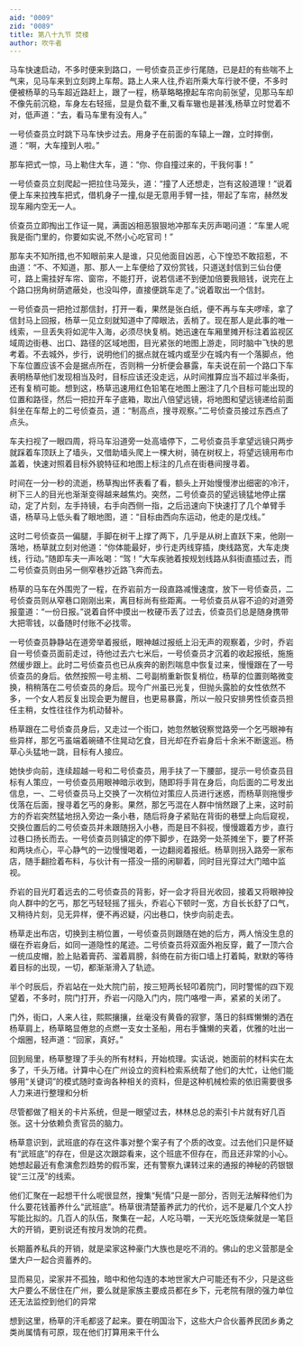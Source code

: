 ```yaml
---
aid: "0009"
zid: "0089"
title: 第八十九节 焚楼
author: 吹牛者
---
```


马车快速启动，不多时便来到路口，一号侦查员正步行尾随，已是赶的有些喘不上气来，见马车来到立刻跨上车帮。路上人来人往,乔岩所乘大车行驶不便，不多时便被杨草的马车超近路赶上，跟了一程，杨草略略撩起车帘向前张望，见那马车却不像先前沉稳，车身左右轻摇，显是负载不重,又看车辙也是甚浅,杨草立时觉着不对，低声道：“去，看马车里有没有人。”

一号侦查员立时跳下马车快步过去。用身子在前面的车辕上一蹭，立时摔倒，道：“啊，大车撞到人啦。”

那车把式一惊，马上勒住大车，道：“你、你自撞过来的，干我何事！”

一号侦查员立刻爬起一把拉住马笼头，道：“撞了人还想走，岂有这般道理！”说着便上车来拉拽车把式，借机身子一撞,似是无意用手臂一挂，带起了车帘，赫然发现车厢内空无一人。

侦查员立即掏出工作证一晃，满面凶相恶狠狠地冲那车夫厉声喝问道：“车里人呢我是衙门里的，你要如实说,不然小心吃官司！”

那车夫不知所措,也不知眼前来人是谁，只见他面目凶恶，心下惶恐不敢招惹，不由道：“不、不知道，那、那人一上车便给了双份赏钱，只道送封信到三仙台便可，路上需挂好车帘、窗帘，不能打开，说若信递不到便加倍要我赔钱，说完在上个路口拐角树荫遮蔽处，也没叫停，直接便跳车走了。”说着取出一个信封。

一号侦查员一把抢过那信封，打开一看，果然是张白纸，便不再与车夫啰嗦，拿了信封马上回报，杨草一见立刻就知道中了障眼法，丢梢了。现在那人是此事的唯一线索，一旦丢失将如泥牛入海，必须尽快复梢。她迅速在车厢里摊开标注着监视区域周边街巷、出口、路径的区域地图，目光紧张的地图上游走，同时脑中飞快的思考着。不去城外，步行，说明他们的据点就在城内或至少在城内有一个落脚点，他下车位置应该不会是据点所在，否则稍一分析便会暴露，车夫说在前一个路口下车表明杨草他们发现相当及时，目标应该还没走远，从时间推算应当不超过半条街，还有复梢可能。想到这，杨草迅速用红色铅笔在地图上圈注了几个目标可能出现的位置和路径，然后一把拉开车子底箱，取出八倍望远镜，将地图和望远镜递给前面斜坐在车帮上的二号侦查员，道：“制高点，搜寻观察。”二号侦查员接过东西点了点头。

车夫扫视了一眼四周，将马车沿道旁一处高墙停下，二号侦查员手拿望远镜只两步就踩着车顶跃上了墙头，又借助墙头爬上一棵大树，骑在树杈上，将望远镜用布巾盖着，快速对照着目标外貌特征和地图上标注的几点在街巷间搜寻着。

时间在一分一秒的流逝，杨草掏出怀表看了看，额头上开始慢慢渗出细密的冷汗，树下三人的目光也渐渐变得越来越焦灼。突然，二号侦查员的望远镜猛地停止摆动，定了片刻，左手持镜，右手向西侧一指，之后迅速向下快速打了几个单臂手语，杨草马上低头看了眼地图，道：“目标由西向东运动，他走的是戊线。”

这时二号侦查员一偏腿，手脚在树干上撑了两下，几乎是从树上直跃下来，他刚一落地，杨草就立刻对他道：“你体能最好，步行走丙线穿插，庚线路宽，大车走庚线，行动。”随即车夫一声吆喝：“驾！”大车疾驰着按规划线路从斜街直插过去，而二号侦查员则由另一侧窄巷抄近路飞奔而去。

杨草的马车在外围兜了一程，在乔岩前方一段直路减慢速度，放下一号侦查员，二号侦查员则从窄巷口刚刚出来，离目标尚有些距离。一号侦查员从容不迫的对道旁报童道：“一份日报。”说着自怀中摸出一枚硬币丢了过去，侦查员们总是随身携带大把零钱，以备随时付账不必找零。

一号侦查员静静站在道旁举着报纸，眼神越过报纸上沿无声的观察着，少时，乔岩自一号侦查员面前走过，待他过去六七米后，一号侦查员才沉着的收起报纸，施施然缓步跟上。此时二号侦查员也已从疾奔的剧烈喘息中恢复过来，慢慢跟在了一号侦查员的身后。依然按照一号主梢、二号副梢重新恢复梢位，杨草的位置则略微变换，稍稍落在二号侦查员的身后。现今广州虽已光复，但抛头露脸的女性依然不多，一个女人若反复出现会更为醒目，也更易暴露，所以一般只安排男性侦查员担任主稍，女性往往作为机动替补。

杨草跟在二号侦查员身后，又走过一个街口，她忽然敏锐察觉路旁一个乞丐眼神有些异样，那乞丐虽端着碗碴不住晃动乞食，目光却在乔岩身后十余米不断逡巡。杨草心头猛地一跳，目标有人接应。

她快步向前，连续超越一号和二号侦查员，用手扶了一下腰部，提示一号侦查员目标有人策应，一号侦查员用眼神暗示收到，随即将手背在身后，向后面的二号发出信息，一、二号侦查员马上交换了一次梢位对策应人员进行迷惑，而杨草则拖慢步伐落在后面，搜寻着乞丐的身影。果然，那乞丐混在人群中悄然跟了上来，这时前方的乔岩突然猛地拐入旁边一条小巷，随后将身子紧贴在背街的巷壁上向后窥视，交换位置后的二号侦查员并未跟随拐入小巷，而是目不斜视，慢慢踱着方步，直行过巷口扬长而去。一号侦查员则镇定的停下脚步，在路旁一处茶摊坐下，要了杯茶和两块点心，平心静气的一边慢慢喝着，一边翻阅着报纸。杨草则拐入路旁一家布店，随手翻捡着布料，与伙计有一搭没一搭的闲聊着，同时目光穿过大门暗中监视。

乔岩的目光盯着远去的二号侦查员的背影，好一会才将目光收回，接着又将眼神投向人群中的乞丐，那乞丐轻轻摇了摇头，乔岩心下顿时一宽，方自长长舒了口气，又稍待片刻，见无异样，便不再迟疑，闪出巷口，快步向前走去。

杨草走出布店，切换到主梢位置，一号侦查员则跟随在她的后方，两人悄没生息的缀在乔岩身后，如同一道隐性的尾迹。二号侦查员将双面外袍反穿，戴了一顶六合一统瓜皮帽，脸上贴着膏药、溜着肩膀，斜倚在前方街口墙上打着盹，默默的等待着目标的出现，一切，都渐渐滑入了轨迹。

半个时辰后，乔岩站在一处大院门前，按三短两长轻叩着院门，同时警惕的四下观望着，不多时，院门打开，乔岩一闪隐入门内，院门咯噔一声，紧紧的关闭了。

门外，街口，人来人往，熙熙攘攘，丝毫没有黄昏的寂寥，落日的斜辉懒懒的洒在杨草肩上，杨草略显倦怠的点燃一支女士圣船，用右手慵懒的夹着，优雅的吐出一个烟圈，轻声道：“回家，真好。”

回到局里，杨草整理了手头的所有材料，开始梳理。实话说，她面前的材料实在太多了，千头万绪。计算中心在广州设立的资料检索系统帮了他们的大忙，让他们能够用“关键词”的模式随时查询各种相关的资料，但是这种机械检索的依旧需要很多人力来进行整理和分析



尽管都做了相关的卡片系统，但是一眼望过去，林林总总的索引卡片就有好几百张。这十分依赖负责官员的脑力。

杨草意识到，武班底的存在这件事对整个案子有了个质的改变。过去他们只是怀疑有“武班底”的存在，但是这次跟踪看来，这个班底不但存在，而且还非常的小心。她想起最近有愈演愈烈趋势的假币案，还有警察九课转过来的通报的神秘的药银银锭“三江茂”的线索。

他们汇聚在一起想干什么呢很显然，搜集“髡情”只是一部分，否则无法解释他们为什么要花钱蓄养什么“武班底”。杨草很清楚蓄养武力的代价，远不是雇几个文人抄写能比拟的。几百人的队伍，聚集在一起，人吃马嚼，一天光吃饭烧柴就是一笔巨大的开销，更别说还有按月发饷的花费。

长期蓄养私兵的开销，就是梁家这种豪门大族也是吃不消的。佛山的忠义营那是全堡大户一起合资蓄养的。

显而易见，梁家并不孤独，暗中和他勾连的本地世家大户可能还有不少，只是这些大户要么不居住在广州，要么就是家族主要成员都在乡下，元老院有限的强力单位还无法监控到他们的异常

想到这里，杨草的汗毛都竖了起来。要在明国治下，这些大户合伙蓄养民团乡勇之类尚属情有可原，现在他们打算用来干什么


